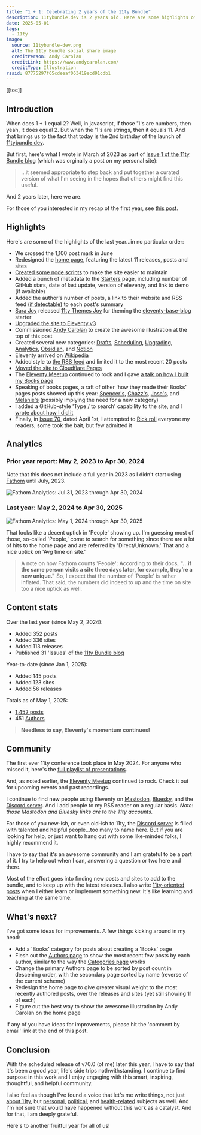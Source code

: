 ```yaml
---
title: "1 + 1: Celebrating 2 years of the 11ty Bundle"
description: 11tybundle.dev is 2 years old. Here are some highlights of the last year.
date: 2025-05-01
tags:
  - 11ty
image:
  source: 11tybundle-dev.png
  alt: The 11ty Bundle social share image
  creditPerson: Andy Carolan
  creditLink: https://www.andycarolan.com/
  creditType: Illustration
rssid: 87775297f65cdeeaf063419ecd91cdb1
---
```


[[toc]]

## Introduction

When does 1 + 1 equal 2? Well, in javascript, if those '1's are numbers, then yeah, it does equal 2. But when the '1's are strings, then it equals 11. And that brings us to the fact that today is the 2nd birthday of the launch of [11tybundle.dev](https://11tybundle.dev/).

But first, here's what I wrote in March of 2023 as part of [Issue 1 of the 11ty Bundle blog](https://11tybundle.dev/blog/11ty-bundle-1/) (which was orginally a post on my personal site):

> ...it seemed appropriate to step back and put together a curated version of what I'm seeing in the hopes that others might find this useful.

And 2 years later, here we are.

For those of you interested in my recap of the first year, see [this post](/blog/the-11ty-bundle-continues/).

## Highlights

Here's are some of the highlights of the last year...in no particular order:

- We crossed the 1,100 post mark in June
- Redesigned the [home page](https://11tybundle.dev), featuring the latest 11 releases, posts and sites
- [Created some node scripts](https://bobmonsour.com/blog/node-cli-of-my-dreams/) to make the site easier to maintain
- Added a bunch of metadata to the [Starters](https://11tybundle.dev/starters/) page, including number of GitHub stars, date of last update, version of eleventy, and link to demo (if available)
- Added the author's number of posts, a link to their website and RSS feed ([if detectable](https://bobmonsour.com/blog/got-rss-feeds/)) to each post's summary
- [Sara Joy](https://sarajoy.dev/) released [11ty Themes Joy](https://11tytheme.sjoy.lol/) for theming the [eleventy-base-blog](https://github.com/11ty/eleventy-base-blog) starter
- [Upgraded the site to Eleventy v3](https://bobmonsour.com/blog/upgrade-and-debug/)
- Commissioned [Andy Carolan](https://www.andycarolan.com/) to create the awesome illustration at the top of this post
- Created several new categories: [Drafts](https://11tybundle.dev/categories/drafts/), [Scheduling](https://11tybundle.dev/categories/scheduling/), [Upgrading](https://11tybundle.dev/categories/upgrading/), [Analytics](https://11tybundle.dev/categories/analytics/), [Obsidian](https://11tybundle.dev/categories/obsidian/), and [Notion](https://11tybundle.dev/categories/notion/)
- Eleventy arrived on [Wikipedia](<https://en.wikipedia.org/wiki/Eleventy_(software)>)
- Added style to [the RSS feed](https://11tybundle.dev/feed.xml) and limited it to the most recent 20 posts
- [Moved the site to Cloudflare Pages](https://bobmonsour.com/notes/11ty-bundle-moved-to-cloudflare/)
- The [Eleventy Meetup](https://11tymeetup.dev/) continued to rock and I gave [a talk on how I built my Books page](https://bobmonsour.com/notes/11ty-meetup-how-i-built-my-books-page/)
- Speaking of books pages, a raft of other 'how they made their Books' pages posts showed up this year: [Spencer's](https://www.spencerharston.com/posts/2025/creating-a-books-page/), [Chazz's](https://thisguise.wtf/blog/2024/12/06/building-a-goodreads-bookshelf-for-11ty/), [Jose's](https://vzq.wtf/blog/bookshelf/), and [Melanie's](https://melanie-richards.com/blog/new-reading-page/) (possibly implying the need for a new category)
- I added a GitHub-style 'Type / to search' capability to the site, and I [wrote about how I did it](https://bobmonsour.com/blog/a-keystroke-to-place-focus-in-the-search-box/)
- Finally, in [Issue 70](https://11tybundle.dev/blog/11ty-bundle-70/), dated April 1st, I attempted to [Rick roll](https://www.youtube.com/watch?v=dQw4w9WgXcQ) everyone my readers; some took the bait, but few admitted it

## Analytics

### Prior year report: May 2, 2023 to Apr 30, 2024

Note that this does not include a full year in 2023 as I didn't start using [Fathom](https://usefathom.com/) until July, 2023.

![Fathom Analytics: Jul 31, 2023 through Apr 30, 2024](/assets/img/fathom-2023-2024.jpg)

### Last year: May 2, 2024 to Apr 30, 2025

![Fathom Analytics: May 1, 2024 through Apr 30, 2025](/assets/img/fathom-2024-2025.jpg)

That looks like a decent uptick in 'People' showing up. I'm guessing most of those, so-called 'People,' come to search for something since there are a lot of hits to the home page and are referred by 'Direct/Unknown.' That and a nice uptick on 'Avg time on site.'

> A note on how Fathom counts 'People': According to their docs, **"...if the same person visits a site three days later, for example, they’re a new unique."** So, I expect that the number of 'People' is rather inflated. That said, the numbers did indeed to up and the time on site too a nice uptick as well.

## Content stats

Over the last year (since May 2, 2024):

- Added 352 posts
- Added 336 sites
- Added 113 releases
- Published 31 'Issues' of the [11ty Bundle blog](https://11tybundle.dev/blog/)

Year-to-date (since Jan 1, 2025):

- Added 145 posts
- Added 123 sites
- Added 56 releases

Totals as of May 1, 2025:

- [1,452 posts](https://11tybundle.dev/firehose/)
- 451 [Authors](https://11tybundle.dev/authors/)

> **Needless to say, Eleventy's momentum continues!**

## Community

The first ever 11ty conference took place in May 2024. For anyone who missed it, here's the [full playlist of presentations](https://www.youtube.com/playlist?list=PLwhCq3ZFGOGgetCSWisU2pkl9AFwQVxWJ).

And, as noted earlier, the [Eleventy Meetup](https://11tymeetup.dev/) continued to rock. Check it out for upcoming events and past recordings.

I continue to find new people using Eleventy on [Mastodon](https://neighborhood.11ty.dev/@11ty/), [Bluesky](https://bsky.app/profile/11ty.dev), and the [Discord server](https://www.11ty.dev/blog/discord/). And I add people to my RSS reader on a regular basis. _Note: those Mastodon and Bluesky links are to the 11ty accounts._

For those of you new-ish, or even old-ish to 11ty, the [Discord server](https://www.11ty.dev/blog/discord/) is filled with talented and helpful people...too many to name here. But if you are looking for help, or just want to hang out with some like-minded folks, I highly recommend it.

I have to say that it's an awesome community and I am grateful to be a part of it. I try to help out when I can, answering a question or two here and there.

Most of the effort goes into finding new posts and sites to add to the bundle, and to keep up with the latest releases. I also write [11ty-oriented posts](/tags/11ty/) when I either learn or implement something new. It's like learning and teaching at the same time.

## What's next?

I've got some ideas for improvements. A few things kicking around in my head:

- Add a 'Books' category for posts about creating a 'Books' page
- Flesh out the [Authors page](https://11tybundle.dev/authors/) to show the most recent few posts by each author, similar to the way the [Categories page](https://11tybundle.dev/categories/) works
- Change the primary Authors page to be sorted by post count in descening order, with the secondary page sorted by name (reverse of the current scheme)
- Redesign the home page to give greater visual weight to the most recently authored posts, over the releases and sites (yet still showing 11 of each)
- Figure out the best way to show the awesome illustration by Andy Carolan on the home page

If any of you have ideas for improvements, please hit the 'comment by email' link at the end of this post.

## Conclusion

With the scheduled release of v70.0 (of me) later this year, I have to say that it's been a good year, life's side trips nothwithstanding. I continue to find purpose in this work and I enjoy engaging with this smart, inspiring, thoughtful, and helpful community.

I also feel as though I've found a voice that let's me write things, not just [about 11ty](/tags/11ty/), but [personal](/tags/personal/), [political](/tags/politics/), and [health-related](/tags/health/) subjects as well. And I'm not sure that would have happened without this work as a catalyst. And for that, I am deeply grateful.

Here's to another fruitful year for all of us!
